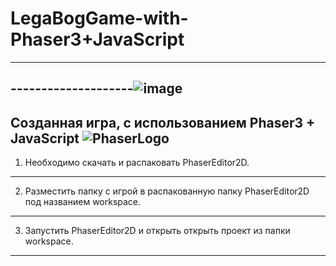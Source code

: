 # LegaBogGame-with-Phaser3+JavaScript
-----------------------------------------------------
--------------------![image](https://user-images.githubusercontent.com/44378669/72206722-66aa3b00-34a2-11ea-8433-90e180c9043d.png)
-----------------------------------------------------
Созданная игра, с использованием Phaser3 + JavaScript
![PhaserLogo](https://user-images.githubusercontent.com/44378669/72206710-192dce00-34a2-11ea-9a59-c0db80baf4b6.png)
-----------------------------------------------------
1. Необходимо скачать и распаковать PhaserEditor2D.
-----------------------------------------------------
2. Разместить папку с игрой в распакованную папку PhaserEditor2D под названием workspace.
-----------------------------------------------------
3. Запустить PhaserEditor2D и открыть открыть проект из папки workspace.
-----------------------------------------------------
